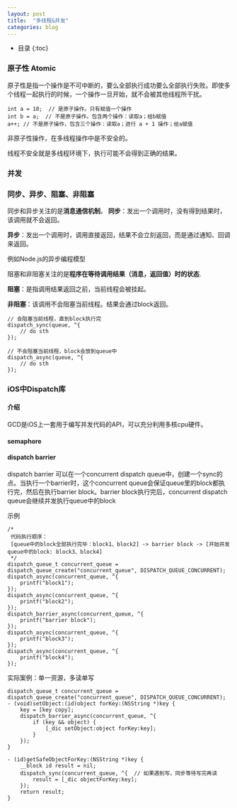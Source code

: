 ```yaml
---
layout: post
title:  "多线程&并发"
categories: blog
---
```


* 目录
{:toc}


### 原子性 Atomic

原子性是指一个操作是不可中断的，要么全部执行成功要么全部执行失败。即使多个线程一起执行的时候，一个操作一旦开始，就不会被其他线程所干扰。

    int a = 10;  // 是原子操作。只有赋值一个操作
    int b = a;  // 不是原子操作。包含两个操作：读取a；给b赋值
    a++; // 不是原子操作，包含三个操作：读取a；进行 a + 1 操作；给a赋值 

非原子性操作，在多线程操作中是不安全的。

线程不安全就是多线程环境下，执行可能不会得到正确的结果。

### 并发


### 同步、异步、阻塞、非阻塞

同步和异步关注的是**消息通信机制**。
**同步**：发出一个调用时，没有得到结果时，该调用就不会返回。

**异步**：发出一个调用时，调用直接返回，结果不会立刻返回，而是通过通知、回调来返回。

例如Node.js的异步编程模型

阻塞和非阻塞关注的是**程序在等待调用结果（消息，返回值）时的状态**.

**阻塞**：是指调用结果返回之前，当前线程会被挂起。

**非阻塞**：该调用不会阻塞当前线程。结果会通过block返回。

    // 会阻塞当前线程，直到block执行完
    dispatch_sync(queue, ^{
        // do sth
    });

    // 不会阻塞当前线程，block会放到queue中 
    dispatch_async(queue, ^{
        // do sth
    });

### iOS中Dispatch库

#### 介绍

GCD是iOS上一套用于编写并发代码的API，可以充分利用多核cpu硬件。

#### semaphore

#### dispatch barrier

dispatch barrier 可以在一个concurrent dispatch queue中，创建一个sync的点。当执行一个barrier时，这个concurrent queue会保证queue里的block都执行完，然后在执行barrier block。barrier block执行完后，concurrent dispatch queue会继续并发执行queue中的block

示例
    
    /*
     代码执行顺序：
     [queue中的block全部执行完毕：block1、block2] -> barrier block -> [开始并发queue中的block: block3、block4]
     */
    dispatch_queue_t concurrent_queue = dispatch_queue_create("concurrent_queue", DISPATCH_QUEUE_CONCURRENT);
    dispatch_async(concurrent_queue, ^{
        printf("block1");
    });
    dispatch_async(concurrent_queue, ^{
        printf("block2");
    });
    dispatch_barrier_async(concurrent_queue, ^{
        printf("barrier block");
    });
    dispatch_async(concurrent_queue, ^{
        printf("block3");
    });
    dispatch_async(concurrent_queue, ^{
        printf("block4");
    });
    
实际案例：单一资源，多读单写

    dispatch_queue_t concurrent_queue = dispatch_queue_create("concurrent_queue", DISPATCH_QUEUE_CONCURRENT);
    - (void)setObject:(id)object forKey:(NSString *)key {
        key = [key copy];
        dispatch_barrier_async(concurrent_queue, ^{
            if (key && object) {
                [_dic setObject:object forKey:key];
            }
        });
    }

    - (id)getSafeObjectForKey:(NSString *)key {
        __block id result = nil;
        dispatch_sync(concurrent_queue, ^{  // 如果遇到写，同步等待写完再读
            result = [_dic objectForKey:key];
        });
        return result;
    }







